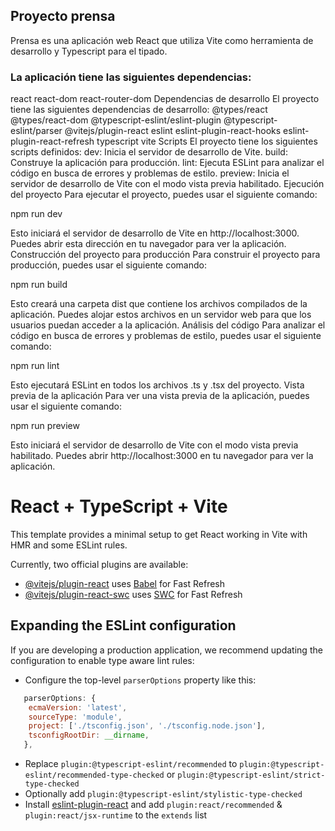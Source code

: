 ## Proyecto prensa 

Prensa es una aplicación web React que utiliza Vite como herramienta de desarrollo y Typescript para el tipado.
### La aplicación tiene las siguientes dependencias:

react
react-dom
react-router-dom
Dependencias de desarrollo
El proyecto tiene las siguientes dependencias de desarrollo:
@types/react
@types/react-dom
@typescript-eslint/eslint-plugin
@typescript-eslint/parser
@vitejs/plugin-react
eslint
eslint-plugin-react-hooks
eslint-plugin-react-refresh
typescript
vite
Scripts
El proyecto tiene los siguientes scripts definidos:
dev: Inicia el servidor de desarrollo de Vite.
build: Construye la aplicación para producción.
lint: Ejecuta ESLint para analizar el código en busca de errores y problemas de estilo.
preview: Inicia el servidor de desarrollo de Vite con el modo vista previa habilitado.
Ejecución del proyecto
Para ejecutar el proyecto, puedes usar el siguiente comando:

npm run dev


Esto iniciará el servidor de desarrollo de Vite en http://localhost:3000. Puedes abrir esta dirección en tu navegador para ver la aplicación.
Construcción del proyecto para producción
Para construir el proyecto para producción, puedes usar el siguiente comando:

npm run build


Esto creará una carpeta dist que contiene los archivos compilados de la aplicación. Puedes alojar estos archivos en un servidor web para que los usuarios puedan acceder a la aplicación.
Análisis del código
Para analizar el código en busca de errores y problemas de estilo, puedes usar el siguiente comando:

npm run lint


Esto ejecutará ESLint en todos los archivos .ts y .tsx del proyecto.
Vista previa de la aplicación
Para ver una vista previa de la aplicación, puedes usar el siguiente comando:

npm run preview


Esto iniciará el servidor de desarrollo de Vite con el modo vista previa habilitado. Puedes abrir http://localhost:3000 en tu navegador para ver la aplicación.



# React + TypeScript + Vite

This template provides a minimal setup to get React working in Vite with HMR and some ESLint rules.

Currently, two official plugins are available:

- [@vitejs/plugin-react](https://github.com/vitejs/vite-plugin-react/blob/main/packages/plugin-react/README.md) uses [Babel](https://babeljs.io/) for Fast Refresh
- [@vitejs/plugin-react-swc](https://github.com/vitejs/vite-plugin-react-swc) uses [SWC](https://swc.rs/) for Fast Refresh

## Expanding the ESLint configuration

If you are developing a production application, we recommend updating the configuration to enable type aware lint rules:

- Configure the top-level `parserOptions` property like this:

```js
   parserOptions: {
    ecmaVersion: 'latest',
    sourceType: 'module',
    project: ['./tsconfig.json', './tsconfig.node.json'],
    tsconfigRootDir: __dirname,
   },
```

- Replace `plugin:@typescript-eslint/recommended` to `plugin:@typescript-eslint/recommended-type-checked` or `plugin:@typescript-eslint/strict-type-checked`
- Optionally add `plugin:@typescript-eslint/stylistic-type-checked`
- Install [eslint-plugin-react](https://github.com/jsx-eslint/eslint-plugin-react) and add `plugin:react/recommended` & `plugin:react/jsx-runtime` to the `extends` list
